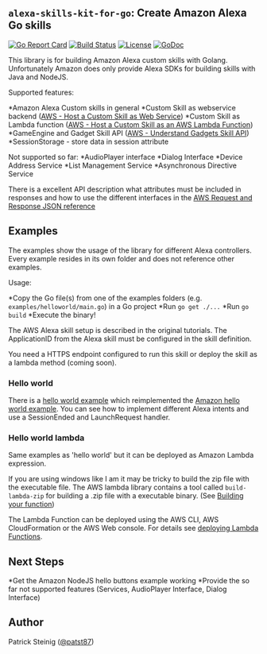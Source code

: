 ## `alexa-skills-kit-for-go`: Create Amazon Alexa Go skills 

[![Go Report Card](https://goreportcard.com/badge/patst/alexa-skills-kit-for-go)](https://goreportcard.com/report/patst/alexa-skills-kit-for-go) [![Build Status](https://travis-ci.org/patst/alexa-skills-kit-for-go.svg?branch=master)](https://travis-ci.org/patst/alexa-skills-kit-for-go) [![License](https://img.shields.io/badge/License-Apache%202.0-blue.svg)](https://github.com/patst/alexa-skills-kit-for-go/blob/master/LICENSE) [![GoDoc](https://godoc.org/github.com/patst/alexa-skills-kit-for-go?status.svg)](https://godoc.org/github.com/patst/alexa-skills-kit-for-go)

This library is for building Amazon Alexa custom skills with Golang. Unfortunately Amazon does only provide Alexa SDKs for building skills with Java and NodeJS.

Supported features:

*Amazon Alexa Custom skills in general
*Custom Skill as webservice backend ([AWS - Host a Custom Skill as Web Service](https://developer.amazon.com/docs/custom-skills/host-a-custom-skill-as-a-web-service.html))
*Custom Skill as Lambda function ([AWS - Host a Custom Skill as an AWS Lambda Function](https://developer.amazon.com/docs/custom-skills/host-a-custom-skill-as-an-aws-lambda-function.html))
*GameEngine and Gadget Skill API ([AWS - Understand Gadgets Skill API](https://developer.amazon.com/docs/gadget-skills/understand-gadgets-skill-api.html))
*SessionStorage - store data in session attribute

Not supported so far:
*AudioPlayer interface
*Dialog Interface
*Device Address Service
*List Management Service
*Asynchronous Directive Service

There is a excellent API description what attributes must be included in responses and how to use the different interfaces in the [AWS Request and Response JSON reference](https://developer.amazon.com/docs/custom-skills/request-and-response-json-reference.html)

## Examples

The examples show the usage of the library for different Alexa controllers. Every example resides in its own folder and does not reference other examples.

Usage:

*Copy the Go file(s) from one of the examples folders (e.g. `examples/helloworld/main.go`) in a Go project
*Run `go get ./...`
*Run `go build`
*Execute the binary!

The AWS Alexa skill setup is described in the original tutorials.
The ApplicationID from the Alexa skill must be configured in the skill definition.

You need a HTTPS endpoint configured to run this skill or deploy the skill as a lambda method (coming soon).

### Hello world

There is a [hello world example](example/helloworld.go) which reimplemented the [Amazon hello world example](https://github.com/alexa/alexa-skills-kit-sdk-for-java/tree/2.0.x/samples).
You can see how to implement different Alexa intents and use a SessionEnded and LaunchRequest handler.

### Hello world lambda

Same examples as 'hello world' but it can be deployed as Amazon Lambda expression.

If you are using windows like I am it may be tricky to build the zip file with the executable file. The AWS lambda library contains a tool called `build-lambda-zip` for building a .zip file with a executable binary. (See [Building your function](https://github.com/aws/aws-lambda-go))

The Lambda Function can be deployed using the AWS CLI, AWS CloudFormation or the AWS Web console. For details see [deploying Lambda Functions](https://docs.aws.amazon.com/lambda/latest/dg/deploying-lambda-apps.html).

## Next Steps

*Get the Amazon NodeJS hello buttons example working
*Provide the so far not supported features (Services, AudioPlayer Interface, Dialog Interface)

## Author

Patrick Steinig ([@patst87](http://twitter.com/patst87))
